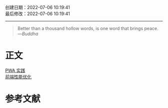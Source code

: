 创建日期：2022-07-06 10:19:41  
最后修改：2022-07-06 10:19:41

- - -
> Better than a thousand hollow words, is one word that brings peace.  
>—<cite>Buddha</cite>

# 正文

[PWA 实践](https://github.com/alienzhou/learning-pwa)  
[前端性能优化](https://alienzhou.github.io/fe-performance-journey/)

# 参考文献
